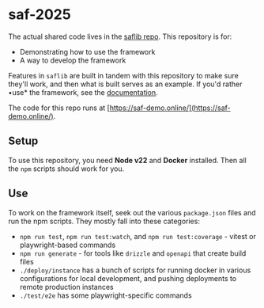 # saf-2025

The actual shared code lives in the [saflib repo](https://github.com/sderickson/saflib). This repository is for:

* Demonstrating how to use the framework
* A way to develop the framework

Features in `saflib` are built in tandem with this repository to make sure they'll work, and then what is built serves as an example. If you'd rather •use* the framework, see the [documentation](https://docs.saf-demo.online/#setup).

The code for this repo runs at [https://saf-demo.online/](https://saf-demo.online/).

## Setup

To use this repository, you need **Node v22** and **Docker** installed. Then all the `npm` scripts should work for you.

## Use

To work on the framework itself, seek out the various `package.json` files and run the npm scripts. They mostly fall into these categories:

- `npm run test`, `npm run test:watch`, and `npm run test:coverage` - vitest or playwright-based commands
- `npm run generate` - for tools like `drizzle` and `openapi` that create build files
- `./deploy/instance` has a bunch of scripts for running docker in various configurations for local development, and pushing deployments to remote production instances
- `./test/e2e` has some playwright-specific commands
